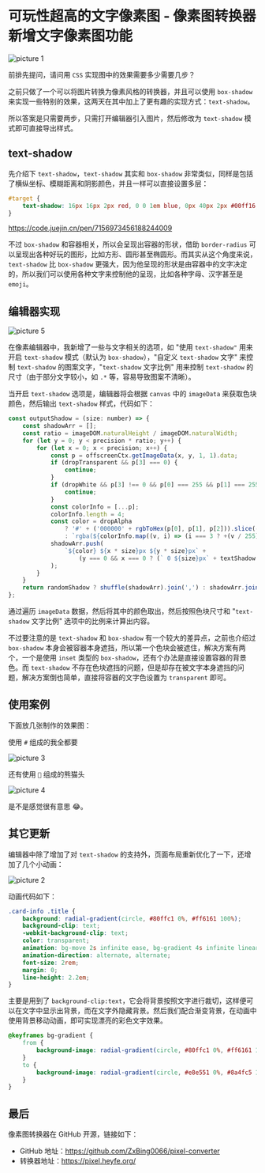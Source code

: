 # 可玩性超高的文字像素图 - 像素图转换器新增文字像素图功能

![picture 1](/image/blog-text-shadow-pixel-image-8.png)

前排先提问，请问用 `CSS` 实现图中的效果需要多少需要几步？

之前只做了一个可以将图片转换为像素风格的转换器，并且可以使用 `box-shadow` 来实现一些特别的效果，这两天在其中加上了更有趣的实现方式：`text-shadow`。

所以答案是只需要两步，只需打开编辑器引入图片，然后修改为 `text-shadow` 模式即可直接导出样式。

## text-shadow

先介绍下 `text-shadow`，`text-shadow` 其实和 `box-shadow` 非常类似，同样是包括了横纵坐标、模糊距离和阴影颜色，并且一样可以直接设置多层：

```css
#target {
    text-shadow: 16px 16px 2px red, 0 0 1em blue, 0px 40px 2px #00ff16;
}
```

https://code.juejin.cn/pen/7156973456188244009

不过 `box-shadow` 和容器相关，所以会呈现出容器的形状，借助 `border-radius` 可以呈现出各种好玩的图形，比如方形、圆形甚至椭圆形。而其实从这个角度来说，`text-shadow` 比 `box-shadow` 更强大，因为他呈现的形状是由容器中的文字决定的，所以我们可以使用各种文字来控制他的呈现，比如各种字母、汉字甚至是 `emoji`。

## 编辑器实现

![picture 5](/image/blog-text-shadow-pixel-image-18.png)

在像素编辑器中，我新增了一些与文字相关的选项，如 "使用 `text-shadow"` 用来开启 `text-shadow` 模式（默认为 `box-shadow`），"自定义 `text-shadow` 文字" 来控制 `text-shadow` 的图案文字，"`text-shadow` 文字比例" 用来控制 `text-shadow` 的尺寸（由于部分文字较小，如 `.*` 等，容易导致图案不清晰）。

当开启 `text-shadow` 选项是，编辑器将会根据 `canvas` 中的 `imageData` 来获取色块颜色，然后输出 `text-shadow` 样式，代码如下：

```js
const outputShadow = (size: number) => {
    const shadowArr = [];
    const ratio = imageDOM.naturalHeight / imageDOM.naturalWidth;
    for (let y = 0; y < precision * ratio; y++) {
        for (let x = 0; x < precision; x++) {
            const p = offscreenCtx.getImageData(x, y, 1, 1).data;
            if (dropTransparent && p[3] === 0) {
                continue;
            }
            if (dropWhite && p[3] !== 0 && p[0] === 255 && p[1] === 255 && p[2] === 255) {
                continue;
            }
            const colorInfo = [...p];
            colorInfo.length = 4;
            const color = dropAlpha
                ? '#' + ('000000' + rgbToHex(p[0], p[1], p[2])).slice(-6)
                : `rgba(${colorInfo.map((v, i) => (i === 3 ? +(v / 255).toFixed(3) : v)).join(',')})`;
            shadowArr.push(
                `${color} ${x * size}px ${y * size}px` +
                    (y === 0 && x === 0 ? (` 0 ${size}px` + textShadow ? '' : ` inset`) : '')
            );
        }
    }
    return randomShadow ? shuffle(shadowArr).join(',') : shadowArr.join(',');
};
```

通过遍历 `imageData` 数据，然后将其中的颜色取出，然后按照色块尺寸和 "`text-shadow` 文字比例" 选项中的比例来计算出内容。

不过要注意的是 `text-shadow` 和 `box-shadow` 有一个较大的差异点，之前也介绍过 `box-shadow` 本身会被容器本身遮挡，所以第一个色块会被遮住，解决方案有两个，一个是使用 `inset` 类型的 `box-shadow`，还有个办法是直接设置容器的背景色。而 `text-shadow` 不存在色块遮挡的问题，但是却存在被文字本身遮挡的问题，解决方案倒也简单，直接将容器的文字色设置为 `transparent` 即可。

## 使用案例

下面放几张制作的效果图：

使用 `#` 组成的我全都要

![picture 3](/image/blog-text-shadow-pixel-image-59.png)

还有使用 `💩` 组成的熊猫头

![picture 4](/image/blog-text-shadow-pixel-image-39.png)

是不是感觉很有意思 😂。

## 其它更新

编辑器中除了增加了对 `text-shadow` 的支持外，页面布局重新优化了一下，还增加了几个小动画：

![picture 2](/image/blog-text-shadow-pixel-image-19.gif)

动画代码如下：

```css
.card-info .title {
    background: radial-gradient(circle, #80ffc1 0%, #ff6161 100%);
    background-clip: text;
    -webkit-background-clip: text;
    color: transparent;
    animation: bg-move 2s infinite ease, bg-gradient 4s infinite linear;
    animation-direction: alternate, alternate;
    font-size: 2rem;
    margin: 0;
    line-height: 2.2em;
}
```

主要是用到了 `background-clip:text`，它会将背景按照文字进行裁切，这样便可以在文字中显示出背景，而在文字外隐藏背景。然后我们配合渐变背景，在动画中使用背景移动动画，即可实现漂亮的彩色文字效果。

```css
@keyframes bg-gradient {
    from {
        background-image: radial-gradient(circle, #80ffc1 0%, #ff6161 100%);
    }
    to {
        background-image: radial-gradient(circle, #e8e551 0%, #8a4fc5 100%);
    }
}
```

## 最后

像素图转换器在 GitHub 开源，链接如下：

-   GitHub 地址：https://github.com/ZxBing0066/pixel-converter
-   转换器地址：https://pixel.heyfe.org/
